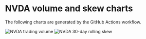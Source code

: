 # NVDA volume and skew charts

The following charts are generated by the GitHub Actions workflow.

![NVDA trading volume](nvda_volume.png)
![NVDA 30-day rolling skew](nvda_skew.png)

